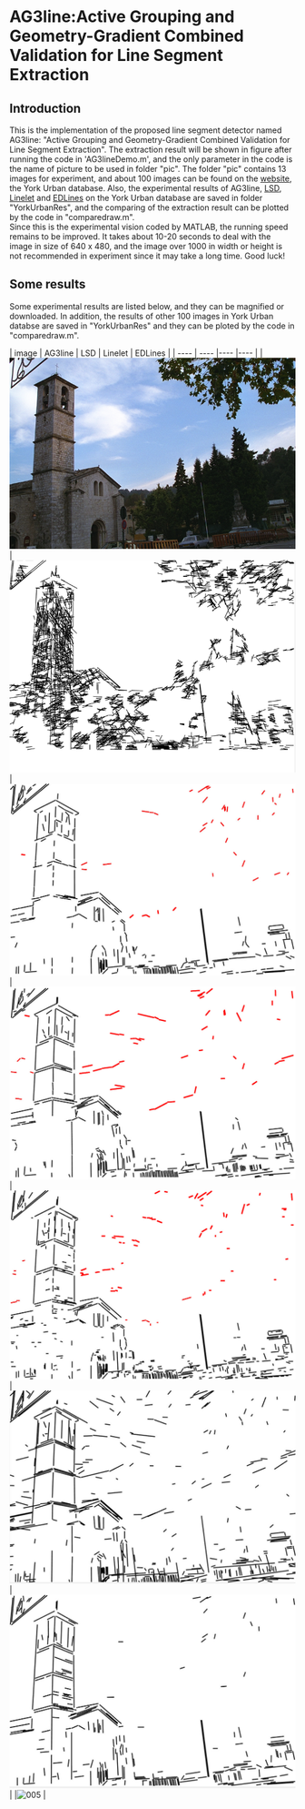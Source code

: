 # AG3line:Active Grouping and Geometry-Gradient Combined Validation for Line Segment Extraction

## Introduction
This is the implementation of the proposed line segment detector named AG3line: "Active Grouping and Geometry-Gradient Combined Validation for Line Segment Extraction". The extraction result will be shown in figure after running the code in 'AG3lineDemo.m', and the only parameter in the code is the name of picture to be used in folder "pic". The folder "pic" contains 13 images for experiment, and about 100 images can be found on the [website](http://www.elderlab.yorku.ca/resources/york-urban-line-segment-database-information/), the York Urban database. Also, the experimental results of AG3line, [LSD](http://www.ipol.im/pub/art/2012/gjmr-lsd/), [Linelet](https://github.com/NamgyuCho/Linelet-code-and-YorkUrban-LineSegment-DB) and [EDLines](http://ceng.anadolu.edu.tr/cv/EDLines/) on the York Urban database are saved in folder "YorkUrbanRes", and the comparing of the extraction result can be plotted by the code in "comparedraw.m".  
Since this is the experimental vision coded by MATLAB, the running speed remains to be improved. It takes about 10-20 seconds to deal with the image in size of 640 x 480, and the image over 1000 in width or height is not recommended in experiment since it may take a long time. Good luck!
## Some results
Some experimental results are listed below, and they can be magnified or downloaded. In addition, the results of other 100 images in York Urban databse are saved in "YorkUrbanRes" and they can be ploted by the code in "comparedraw.m".  

| image | AG3line | LSD | Linelet | EDLines |
| ---- | ---- |---- |---- |
|![](pic/testimg/010.png "005") | ![](pic/result/tower1-ppht.png "005")|![](pic/result/tower1-LSD.jpg "005")|![](pic/result/tower1-EDLines.jpg "005")|![](pic/result/tower1-Linelet.jpg "005")|![](pic/result/tower1-mcm.jpg "005")|![](pic/result/tower1-AG3line.jpg "005")|
|![](resultimages/tower2.jpg "005") |

